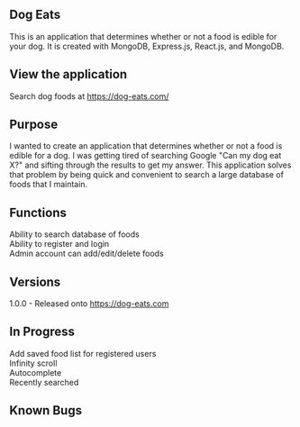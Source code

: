 ## Dog Eats

This is an application that determines whether or not a food is edible for your dog. It is created with MongoDB, Express.js, React.js, and MongoDB.

## View the application

Search dog foods at https://dog-eats.com/

## Purpose

I wanted to create an application that determines whether or not a food is edible for a dog. I was getting tired of searching Google "Can my dog eat X?" and sifting through the results to get my answer. This application solves that problem by being quick and convenient to search a large database of foods that I maintain.

## Functions

Ability to search database of foods<br />
Ability to register and login<br />
Admin account can add/edit/delete foods<br />

## Versions

1.0.0 - Released onto https://dog-eats.com<br />

## In Progress

Add saved food list for registered users<br />
Infinity scroll<br />
Autocomplete<br />
Recently searched<br />

## Known Bugs
